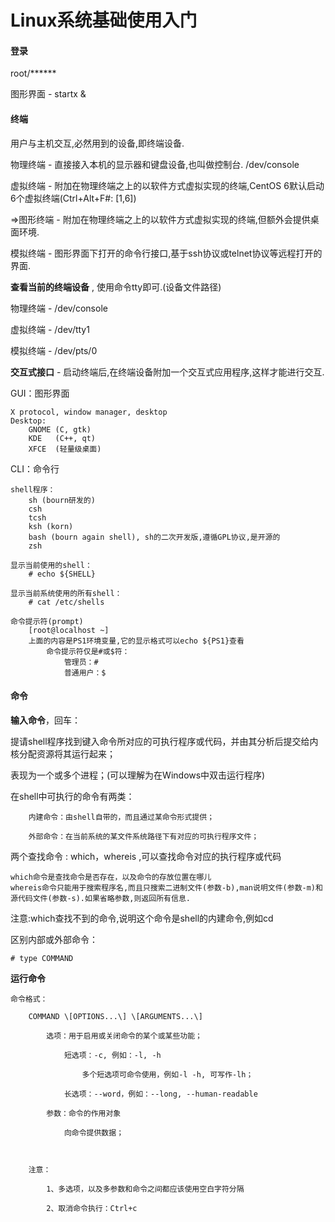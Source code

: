 # Linux系统基础使用入门

#### 登录

root/\*\*\*\*\*\*

图形界面 - startx &

#### 终端

用户与主机交互,必然用到的设备,即终端设备.

物理终端 - 直接接入本机的显示器和键盘设备,也叫做控制台. /dev/console

虚拟终端 - 附加在物理终端之上的以软件方式虚拟实现的终端,CentOS 6默认启动6个虚拟终端\(Ctrl+Alt+F\#: \[1,6\]\)

=&gt;图形终端 - 附加在物理终端之上的以软件方式虚拟实现的终端,但额外会提供桌面环境.

模拟终端 - 图形界面下打开的命令行接口,基于ssh协议或telnet协议等远程打开的界面.

**查看当前的终端设备** , 使用命令tty即可.\(设备文件路径\)

物理终端 - /dev/console

虚拟终端 - /dev/tty1

模拟终端 - /dev/pts/0

**交互式接口** - 启动终端后,在终端设备附加一个交互式应用程序,这样才能进行交互.

GUI：图形界面

```
X protocol, window manager, desktop
Desktop:
    GNOME (C, gtk)
    KDE   (C++, qt)
    XFCE  (轻量级桌面)
```

CLI：命令行

```
shell程序：
    sh (bourn研发的)
    csh 
    tcsh
    ksh (korn)
    bash (bourn again shell), sh的二次开发版,遵循GPL协议,是开源的
    zsh 

显示当前使用的shell：
    # echo ${SHELL}

显示当前系统使用的所有shell：
    # cat /etc/shells

命令提示符(prompt)
    [root@localhost ~]
    上面的内容是PS1环境变量,它的显示格式可以echo ${PS1}查看
        命令提示符仅是#或$符：
            管理员：#
            普通用户：$
```

#### 命令

**输入命令**，回车：

提请shell程序找到键入命令所对应的可执行程序或代码，并由其分析后提交给内核分配资源将其运行起来；

表现为一个或多个进程；\(可以理解为在Windows中双击运行程序\)

在shell中可执行的命令有两类：

```
    内建命令：由shell自带的，而且通过某命令形式提供；

    外部命令：在当前系统的某文件系统路径下有对应的可执行程序文件；
```

两个查找命令 : which，whereis ,可以查找命令对应的执行程序或代码

```
which命令是查找命令是否存在，以及命令的存放位置在哪儿
whereis命令只能用于搜索程序名,而且只搜索二进制文件(参数-b),man说明文件(参数-m)和源代码文件(参数-s).如果省略参数,则返回所有信息.
```

注意:which查找不到的命令,说明这个命令是shell的内建命令,例如cd

区别内部或外部命令：

```
# type COMMAND
```

**运行命令**

    命令格式：

        COMMAND \[OPTIONS...\] \[ARGUMENTS...\]

            选项：用于启用或关闭命令的某个或某些功能；

                短选项：-c, 例如：-l, -h

                    多个短选项可命令使用，例如-l -h, 可写作-lh；

                长选项：--word，例如：--long, --human-readable

            参数：命令的作用对象

                向命令提供数据；



        注意：

            1、多选项，以及多参数和命令之间都应该使用空白字符分隔

            2、取消命令执行：Ctrl+c

